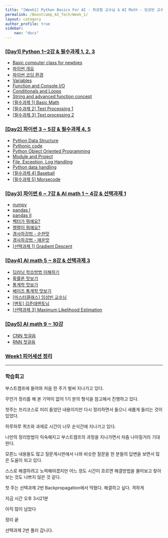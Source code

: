 ```yaml
---
title: "[Week1] Python Basics For AI - 최성철 교수님 & AI Math - 임성빈 교수님"
permalink: /Boostcamp_AI_Tech/Week_1/
layout: category
author_profile: true
sidebar:
    nav: "docs"
---
```


### [[Day1] Python 1~2강 & 필수과제 1, 2, 3](https://raki-1203.github.io/boostcamp_ai_tech/week_1/day_1/README/)

- [Basic computer class for newbies](https://raki-1203.github.io/boostcamp_ai_tech/week_1/day_1/01.-Basic-computer-class-for-newbies/)
- [파이썬 개요](https://raki-1203.github.io/boostcamp_ai_tech/week_1/day_1/02.-python-summary/)
- [파이썬 코딩 환경](https://raki-1203.github.io/boostcamp_ai_tech/week_1/day_1/03.-python-coding-environment/)
- [Variables](https://raki-1203.github.io/boostcamp_ai_tech/week_1/day_1/04.-Variables/)
- [Function and Console I/O](https://raki-1203.github.io/boostcamp_ai_tech/week_1/day_1/05.-Function-and-Console-IO/)
- [Conditionals and Loops](https://raki-1203.github.io/boostcamp_ai_tech/week_1/day_1/06.-Conditionals-and-Loops/)
- [String and advanced function concept](https://raki-1203.github.io/boostcamp_ai_tech/week_1/day_1/07.-String-and-advanced-function-concept/)
- [[필수과제 1] Basic Math](https://raki-1203.github.io/boostcamp_ai_tech/week_1/day_1/README/)
- [[필수과제 2] Text Processing 1](https://raki-1203.github.io/boostcamp_ai_tech/week_1/day_1/Assignment-1-Basic-Math/)
- [[필수과제 3] Text processing 2](https://raki-1203.github.io/boostcamp_ai_tech/week_1/day_1/Assignment-1-Basic-Math/)

### [[Day2] 파이썬 3 ~ 5강 & 필수과제 4, 5](https://raki-1203.github.io/boostcamp_ai_tech/week_1/day_2/README/)

- [Python Data Structure](https://raki-1203.github.io/boostcamp_ai_tech/week_1/day_2/01.-Python-Data-Structure/)
- [Pythonic code](https://raki-1203.github.io/boostcamp_ai_tech/week_1/day_2/02.-Pythonic-code/)
- [Python Object Oriented Programming](https://raki-1203.github.io/boostcamp_ai_tech/week_1/day_2/03.-Python-Object-Oriented-Programming/)
- [Module and Project](https://raki-1203.github.io/boostcamp_ai_tech/week_1/day_2/04.-Module-and-Project/)
- [File, Exception, Log Handling](https://raki-1203.github.io/boostcamp_ai_tech/week_1/day_2/05.-File_Exception_Log-Handling/)
- [Python data handling](https://raki-1203.github.io/boostcamp_ai_tech/week_1/day_2/06.-Python-data-handling/)
- [[필수과제 4] Baseball](https://raki-1203.github.io/boostcamp_ai_tech/week_1/day_2/Assignment-4-Baseball/)
- [[필수과제 5] Morsecode](https://raki-1203.github.io/boostcamp_ai_tech/week_1/day_2/Assignment-5-Morsecode/)

### [[Day3] 파이썬 6 ~ 7강 & AI math 1 ~ 4강 & 선택과제 1](https://raki-1203.github.io/boostcamp_ai_tech/week_1/day_3/README/)

- [numpy](https://raki-1203.github.io/boostcamp_ai_tech/week_1/day_3/01.-numpy/)
- [pandas I](https://raki-1203.github.io/boostcamp_ai_tech/week_1/day_3/02.-pandas-I/)
- [pandas II](https://raki-1203.github.io/boostcamp_ai_tech/week_1/day_3/03.-pandas-II/)
- [벡터가 뭐예요?](https://raki-1203.github.io/boostcamp_ai_tech/week_1/day_3/04.-What-is-vector/)
- [행렬이 뭐예요?](https://raki-1203.github.io/boostcamp_ai_tech/week_1/day_3/05.-What-is-matrix/)
- [경사하강법 - 순한맛](https://raki-1203.github.io/boostcamp_ai_tech/week_1/day_3/06.-gradient-descent-mild/)
- [경사하강법 - 매운맛](https://raki-1203.github.io/boostcamp_ai_tech/week_1/day_3/06.-gradient-descent-mild/)
- [[선택과제 1] Gradient Descent](https://raki-1203.github.io/boostcamp_ai_tech/week_1/day_3/Choice-Assignment-1-Gradient-Descent/)

### [[Day4] AI math 5 ~ 8강 & 선택과제 3](https://raki-1203.github.io/boostcamp_ai_tech/week_1/day_4/README/)

- [딥러닝 학습방법 이해하기](https://raki-1203.github.io/boostcamp_ai_tech/week_1/day_4/01.-Understanding-Deep-Learning-Train-Methods/)
- [확률론 맛보기](https://raki-1203.github.io/boostcamp_ai_tech/week_1/day_4/02.-A-tase-of-probability-theory/)
- [통계학 맛보기](https://raki-1203.github.io/boostcamp_ai_tech/week_1/day_4/03.-A-taste-of-statistics/)
- [베이즈 통계학 맛보기](https://raki-1203.github.io/boostcamp_ai_tech/week_1/day_4/README/)
- [[마스터클래스] 임성빈 교수님](https://raki-1203.github.io/boostcamp_ai_tech/week_1/day_4/MasterClass-Professor-LimSungbin/)
- [[멘토] 김준태멘토님](https://raki-1203.github.io/boostcamp_ai_tech/week_1/day_4/Mentoring-KimJunTae/)
- [[선택과제 3] Maximum Likelihood Estimation](https://raki-1203.github.io/boostcamp_ai_tech/week_1/day_4/Choice-Assignment-3-Maximum-Likelihood-Estimation-(MLE)/)

### [[Day5] AI math 9 ~ 10강](https://raki-1203.github.io/boostcamp_ai_tech/week_1/day_5/README/)

- [CNN 첫걸음](https://raki-1203.github.io/boostcamp_ai_tech/week_1/day_5/01.-CNN-first-step/)
- [RNN 첫걸음](https://raki-1203.github.io/boostcamp_ai_tech/week_1/day_5/02.-RNN-first-step/)

### [Week1 피어세션 정리](https://github.com/raki-1203/Boostcamp_2st_Hot6/tree/main/Meetup-log/week1)

---
### 학습회고

부스트캠프에 들어와 처음 한 주가 벌써 지나가고 있다.

무언가 정리를 해 본 기억이 없어 1기 분의 형식을 참고해서 진행하고 있다.

첫주는 프리코스로 미리 들었던 내용이지만 다시 정리하면서 들으니 새롭게 들리는 것이 있었다.

하루하루 퀴즈와 과제로 시간이 너무 순식간에 지나가고 있다.

나만의 정리방법이 익숙해지고 부스트캠프의 과정을 지나가면서 차츰 나아질거라 기대한다.

모른느 내용들도 많고 질문게시판에서 나와 비슷한 질문을 한 분들의 답변을 보면서 많은 도움이 되고 있다.

스스로 해결하려고 노력해야겠지만 어느 정도 시간이 흐르면 해결방법을 물어보고 찾아보는 것도 나쁘지 않은 것 같다.

첫 주는 선택과제 2번 Backpropagation에서 막혔다. 해결하고 싶다. 격하게

지금 시간 오후 3시21분

아직 많이 남았다 

정리 끝 

선택과제 2번 풀러 갑니다.


